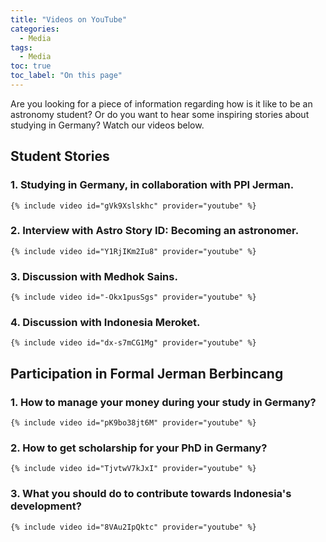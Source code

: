 ```yaml
---
title: "Videos on YouTube"
categories:
  - Media
tags:
  - Media
toc: true
toc_label: "On this page"
---
```


Are you looking for a piece of information regarding how is it like to be an astronomy student? Or do you want to hear some inspiring stories about studying in Germany? Watch our videos below.

## Student Stories

### 1. Studying in Germany, in collaboration with PPI Jerman.
    {% include video id="gVk9Xslskhc" provider="youtube" %}
### 2. Interview with Astro Story ID: Becoming an astronomer.
    {% include video id="Y1RjIKm2Iu8" provider="youtube" %}
### 3. Discussion with Medhok Sains.
    {% include video id="-Okx1pusSgs" provider="youtube" %}
### 4. Discussion with Indonesia Meroket.
    {% include video id="dx-s7mCG1Mg" provider="youtube" %}

## Participation in Formal Jerman Berbincang

### 1. How to manage your money during your study in Germany?
    {% include video id="pK9bo38jt6M" provider="youtube" %}
### 2. How to get scholarship for your PhD in Germany?
    {% include video id="TjvtwV7kJxI" provider="youtube" %}
### 3. What you should do to contribute towards Indonesia's development?
    {% include video id="8VAu2IpQktc" provider="youtube" %}
